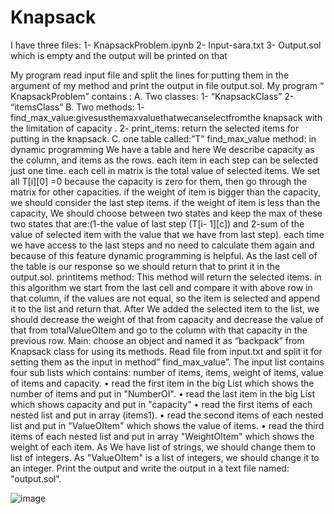 # Knapsack
I have three files:
1- KnapsackProblem.ipynb
2- Input-sara.txt
3- Output.sol which is empty and the output will be printed on that 

My program read input file and split the lines for putting them in the argument of my method and print the output in file output.sol. 
My program “ KnapsackProblem” contains : 
A. Two classes: 
1- “KnapsackClass” 2- “itemsClass” 
B. Two methods: 
1- find_max_value:givesusthemaxvaluethatwecanselectfromthe knapsack with the limitation of capacity . 
2- print_items: return the selected items for putting in the knapsack. C. one table called:”T” 
find_max_value method: 
in dynamic programming We have a table and here We describe capacity as the column, and items as the rows. each item in each step can be selected just one time. each cell in matrix is the total value of selected items. 
We set all T[i][0] =0 because the capacity is zero for them, then go through the matrix for other capacities. if the weight of item is bigger than the capacity, we should consider the last step items. 
if the weight of item is less than the capacity, We should choose between two states and keep the max of these two states that are:(1-the value of last step (T[i- 1][c]) and 2-sum of the value of selected item with the value that we have from last step). 
each time we have access to the last steps and no need to calculate them again and because of this feature dynamic programming is helpful.
As the last cell of the table is our response so we should return that to print it in the output.sol. 
printitems method: 
This method will return the selected items. in this algorithm we start from the last cell and compare it with above row in that column, if the values are not equal, so the item is selected and append it to the list and return that. After We added the selected item to the list, we should decrease the weight of that from capacity 
and decrease the value of that from totalValueOItem and go to the column with that capacity in the previous row.
Main:
choose an object and named it as “backpack” from Knapsack class for using its methods. 
Read file from input.txt and split it for setting them as the input in method” find_max_value”. 
The input list contains four sub lists which contains: number of items, items, weight of items, value of items and capacity. 
•	read the first item in the big List which shows the number of items and put in "NumberOI". 
•	read the last item in the big List which shows capacity and put in "capacity" 
•	read the first items of each nested list and put in array (items1). 
•	read the second items of each nested list and put in "ValueOItem" which 
shows the value of items. 
•	read the third items of each nested list and put in array "WeightOItem" which 
shows the weight of each item. 
As We have list of strings, we should change them to list of integers. As "ValueOItem" is a list of integers, we should change it to an integer. 
Print the output and write the output in a text file named: "output.sol". 

![image](https://user-images.githubusercontent.com/100320852/183782665-de38e486-3e5b-46c2-9902-79a18524b494.png)
